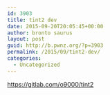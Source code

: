 ```yaml
---
id: 3903
title: tint2 dev
date: 2015-09-20T20:05:45+00:00
author: bronto saurus
layout: post
guid: http://b.pwnz.org/?p=3903
permalink: /2015/09/tint2-dev/
categories:
  - Uncategorized
---
```

<https://gitlab.com/o9000/tint2>